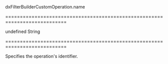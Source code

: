 <!--id-->dxFilterBuilderCustomOperation.name<!--/id-->
===========================================================================
<!--default-->undefined<!--/default-->
<!--type-->String<!--/type-->
===========================================================================

<!--shortDescription-->
Specifies the operation's identifier.
<!--/shortDescription-->

<!--fullDescription-->

<!--/fullDescription-->